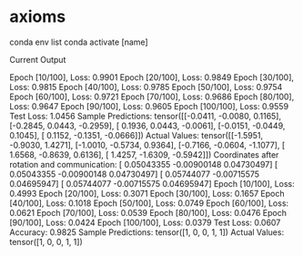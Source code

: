 # axioms

conda env list
conda activate [name]


Current Output

Epoch [10/100], Loss: 0.9901
Epoch [20/100], Loss: 0.9849
Epoch [30/100], Loss: 0.9815
Epoch [40/100], Loss: 0.9785
Epoch [50/100], Loss: 0.9754
Epoch [60/100], Loss: 0.9721
Epoch [70/100], Loss: 0.9686
Epoch [80/100], Loss: 0.9647
Epoch [90/100], Loss: 0.9605
Epoch [100/100], Loss: 0.9559
Test Loss: 1.0456
Sample Predictions:
tensor([[-0.0411, -0.0080,  0.1165],
        [-0.2845,  0.0443, -0.2959],
        [ 0.1936,  0.0443, -0.0061],
        [-0.0151, -0.0449,  0.1045],
        [ 0.1152, -0.1351, -0.0666]])
Actual Values:
tensor([[-1.5951, -0.9030,  1.4271],
        [-1.0010, -0.5734,  0.9364],
        [-0.7166, -0.0604, -1.1077],
        [ 1.6568, -0.8639,  0.6136],
        [ 1.4257, -1.6309, -0.5942]])
Coordinates after rotation and communication:
[ 0.05043355 -0.00900148  0.04730497]
[ 0.05043355 -0.00900148  0.04730497]
[ 0.05744077 -0.00715575  0.04695947]
[ 0.05744077 -0.00715575  0.04695947]
Epoch [10/100], Loss: 0.4993
Epoch [20/100], Loss: 0.3071
Epoch [30/100], Loss: 0.1657
Epoch [40/100], Loss: 0.1018
Epoch [50/100], Loss: 0.0749
Epoch [60/100], Loss: 0.0621
Epoch [70/100], Loss: 0.0539
Epoch [80/100], Loss: 0.0476
Epoch [90/100], Loss: 0.0424
Epoch [100/100], Loss: 0.0379
Test Loss: 0.0607
Accuracy: 0.9825
Sample Predictions:
tensor([1, 0, 0, 1, 1])
Actual Values:
tensor([1, 0, 0, 1, 1])
